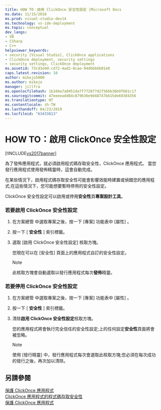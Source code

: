 ```yaml
---
title: HOW TO：啟用 ClickOnce 安全性設定 |Microsoft Docs
ms.date: 11/15/2016
ms.prod: visual-studio-dev14
ms.technology: vs-ide-deployment
ms.topic: conceptual
dev_langs:
- VB
- CSharp
- C++
helpviewer_keywords:
- security [Visual Studio], ClickOnce applications
- ClickOnce deployment, security settings
- security settings, ClickOnce deployment
ms.assetid: 73cd3e9d-cd72-4ad2-8cae-94d6bb6b01e0
caps.latest.revision: 10
author: mikejo5000
ms.author: mikejo
manager: jillfra
ms.openlocfilehash: 1b104a7a0451da7f772077d2f566b36b9f601c17
ms.sourcegitcommit: 47eeeeadd84c879636e9d48747b615de69384356
ms.translationtype: HT
ms.contentlocale: zh-TW
ms.lasthandoff: 04/23/2019
ms.locfileid: "63433813"
---
```

# <a name="how-to-enable-clickonce-security-settings"></a>HOW TO：啟用 ClickOnce 安全性設定
[!INCLUDE[vs2017banner](../includes/vs2017banner.md)]

為了發佈應用程式，就必須啟用程式碼存取安全性，ClickOnce 應用程式。 當您發行應用程式使用發佈精靈時，這會自動完成。  
  
 在某些情況下，啟用程式碼存取安全性可能會影響效能時建置或偵錯您的應用程式;在這些情況下，您可能想要暫時停用的安全性設定。  
  
 ClickOnce 安全性設定可以啟用或停用**安全性**頁**專案設計工具**。  
  
### <a name="to-enable-clickonce-security-settings"></a>若要啟用 ClickOnce 安全性設定  
  
1. 在方案總管 中選取專案之後，按一下 [專案]  功能表中 [屬性] 。  
  
2. 按一下 [ **安全性** ] 索引標籤。  
  
3. 選取 [啟用 ClickOnce 安全性設定]  核取方塊。  
  
     您現在可以在 [安全性] 頁面上的應用程式自訂的安全性設定。  
  
    > [!NOTE]
    > 此核取方塊會自動選取以發行應用程式每次**發佈**精靈。  
  
### <a name="to-disable-clickonce-security-settings"></a>若要停用 ClickOnce 安全性設定  
  
1. 在方案總管 中選取專案之後，按一下 [專案]  功能表中 [屬性] 。  
  
2. 按一下 [ **安全性** ] 索引標籤。  
  
3. 清除**啟用 ClickOnce 安全性設定**核取方塊。  
  
     您的應用程式將會執行完全信任的安全性設定;上的任何設定**安全性**頁面將會被忽略。  
  
    > [!NOTE]
    > 使用 [發行精靈] 中，發行應用程式每次會選取此核取方塊;您必須在每次成功的發行之後，再次加以清除。  
  
## <a name="see-also"></a>另請參閱  
 [保護 ClickOnce 應用程式](../deployment/securing-clickonce-applications.md)   
 [ClickOnce 應用程式的程式碼存取安全性](../deployment/code-access-security-for-clickonce-applications.md)   
 [保護 ClickOnce 應用程式](../deployment/securing-clickonce-applications.md)

